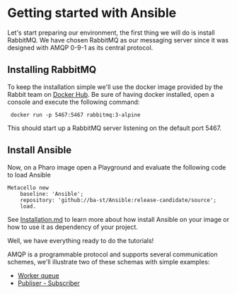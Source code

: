 # Getting started with Ansible

Let's start preparing our environment, the first thing we will do is install RabbitMQ. We have chosen RabbitMQ as our messaging server since it was designed with AMQP 0-9-1 as its central protocol.

## Installing RabbitMQ

To keep the installation simple we'll use the docker image provided by the Rabbit team on [Docker Hub](https://hub.docker.com/_/rabbitmq). Be sure of having docker installed, open a console and execute the following command:

` docker run -p 5467:5467 rabbitmq:3-alpine`

This should start up a RabbitMQ server listening on the default port 5467. 

## Install Ansible

Now, on a Pharo image open a Playground and evaluate the following code to load Ansible

```smalltalk
Metacello new
	baseline: 'Ansible';
	repository: 'github://ba-st/Ansible:release-candidate/source';
	load.
```

See [Installation.md](Installation.md) to learn more about how install Ansible on your image or how to use it as dependency of your project.

Well, we have everything ready to do the tutorials!

AMQP is a programmable protocol and supports several communication schemes, we'll illustrate two of these schemas with simple examples:

- [Worker queue](WorkerQueue.md)
- [Publiser - Subscriber](PublisherSubscriber.md)
